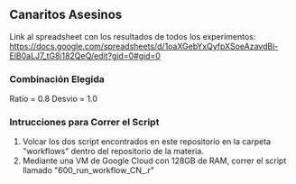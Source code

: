 ## Canaritos Asesinos

Link al spreadsheet con los resultados de todos los experimentos:
https://docs.google.com/spreadsheets/d/1oaXGebYxQyfpXSoeAzavdBi-ElB0aLJ7_tG8i182QeQ/edit?gid=0#gid=0

### Combinación Elegida
Ratio = 0.8
Desvio = 1.0

### Intrucciones para Correr el Script
1. Volcar los dos script encontrados en este repositorio en la carpeta "workflows" dentro del repositorio de la materia.
2. Mediante una VM de Google Cloud con 128GB de RAM, correr el script llamado "600_run_workflow_CN_.r"
